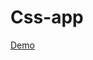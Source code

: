 # Css-app

<a href='http://htmlpreview.github.io/?https://github.com/BalachandarArun/Css-app/blob/8c7f92bf1b44d22dd905a3b7d5ba5b53d7328a5c/css%20app/index.html'> Demo </a>
